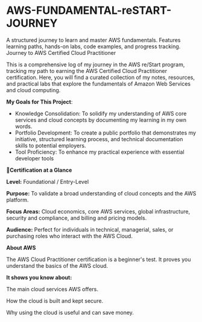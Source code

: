 # AWS-FUNDAMENTAL-reSTART-JOURNEY
A structured journey to learn and master AWS fundamentals. Features learning paths, hands-on labs, code examples, and progress tracking.
Journey to AWS Certified Cloud Practitioner

This is a comprehensive log of my journey in the AWS re/Start program, tracking my path to earning the AWS Certified Cloud Practitioner certification. Here, you will find a curated collection of my notes, resources, and practical labs that explore the fundamentals of Amazon Web Services and cloud computing.

**My Goals for This Project**:

-  Knowledge Consolidation: To solidify my understanding of AWS core services and cloud concepts by documenting my learning in my own words.
-  Portfolio Development: To create a public portfolio that demonstrates my initiative, structured learning process, and technical documentation skills to potential employers.
-  Tool Proficiency: To enhance my practical experience with essential developer tools

 **📜Certification at a Glance**

 **Level:**  Foundational / Entry-Level

**Purpose:**  To validate a broad understanding of cloud concepts and the AWS platform.

**Focus Areas:**  Cloud economics, core AWS services, global infrastructure, security and compliance, and billing and pricing models.

**Audience:**  Perfect for individuals in technical, managerial, sales, or purchasing roles who interact with the AWS Cloud.

 **About AWS**

 The AWS Cloud Practitioner certification is a beginner's test. It proves you understand the basics of the AWS cloud.

**It shows you know about:**

The main cloud services AWS offers.

How the cloud is built and kept secure.

Why using the cloud is useful and can save money.
  





